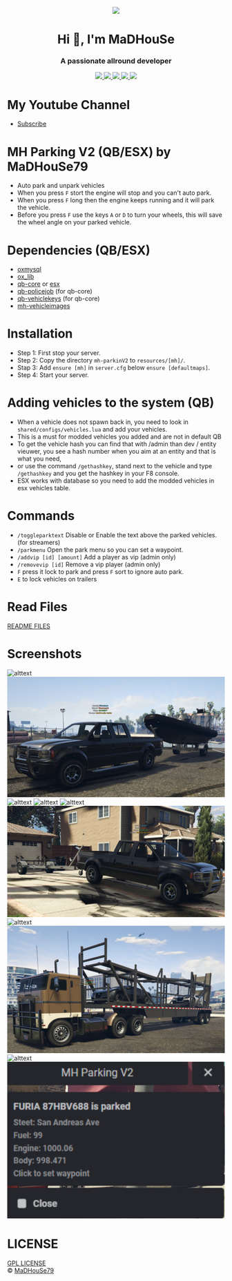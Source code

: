 <p align="center">
    <img width="140" src="https://icons.iconarchive.com/icons/iconarchive/red-orb-alphabet/128/Letter-M-icon.png" />  
    <h1 align="center">Hi 👋, I'm MaDHouSe</h1>
    <h3 align="center">A passionate allround developer </h3>    
</p>

<p align="center">
  <a href="https://github.com/MH-Scripts/mh-parkingV2/issues">
    <img src="https://img.shields.io/github/issues/MaDHouSe79/mh-parkingV2"/> 
  </a>
  <a href="https://github.com/MH-Scripts/mh-parkingV2/watchers">
    <img src="https://img.shields.io/github/watchers/MaDHouSe79/mh-parkingV2"/> 
  </a> 
  <a href="https://github.com/MH-Scripts/mh-parkingV2/network/members">
    <img src="https://img.shields.io/github/forks/MaDHouSe79/mh-parkingV2"/> 
  </a>  
  <a href="https://github.com/MH-Scripts/mh-parkingV2/stargazers">
    <img src="https://img.shields.io/github/stars/MaDHouSe79/mh-parkingV2?color=white"/> 
  </a>
  <a href="https://github.com/MH-Scripts/mh-parkingV2/blob/main/LICENSE">
    <img src="https://img.shields.io/github/license/MH-Scripts/mh-parkingV2?color=black"/> 
  </a>      
</p>

# My Youtube Channel
- [Subscribe](https://www.youtube.com/@MaDHouSe79) 

# MH Parking V2 (QB/ESX) by MaDHouSe79
- Auto park and unpark vehicles
- When you press `F` stort the engine will stop and you can't auto park.
- When you press `F` long then the engine keeps running and it will park the vehicle.
- Before you press `F` use the keys `A` or `D` to turn your wheels, this will save the wheel angle on your parked vehicle.

# Dependencies (QB/ESX)
- [oxmysql](https://github.com/overextended/oxmysql/releases/tag/v1.9.3)
- [ox_lib](https://github.com/overextended/ox_lib/releases)
- [qb-core](https://github.com/qbcore-framework/qb-core) or [esx](https://github.com/esx-framework)
- [qb-policejob](https://github.com/qbcore-framework/qb-policejob) (for qb-core)
- [qb-vehiclekeys](https://github.com/qbcore-framework/qb-vehiclekeys) (for qb-core)
- [mh-vehicleimages](https://github.com/MH-Scripts/mh-vehicleimages)

# Installation
- Step 1: First stop your server.
- Step 2: Copy the directory `mh-parkinV2` to `resources/[mh]/`.
- Stap 3: Add `ensure [mh]` in `server.cfg` below `ensure [defaultmaps]`.
- Step 4: Start your server.  

# Adding vehicles to the system (QB)
- When a vehicle does not spawn back in, you need to look in `shared/configs/vehicles.lua` and add your vehicles.
- This is a must for modded vehicles you added and are not in default QB
- To get the vehicle hash you can find that with /admin than dev / entity vieuwer, you see a hash number when you aim at an entity and that is what you need,
- or use the command `/gethashkey`, stand next to the vehicle and type `/gethashkey` and you get the hashkey in your F8 console. 
- ESX works with database so you need to add the modded vehicles in esx vehicles table.

# Commands
- `/toggleparktext` Disable or Enable the text above the parked vehicles. (for streamers)
- `/parkmenu` Open the park menu so you can set a waypoint.
- `/addvip [id] [amount]` Add a player as vip (admin only)
- `/removevip [id]` Remove a vip player (admin only)
- `F` press it lock to park and press `F` sort to ignore auto park. 
- `E` to lock vehicles on trailers


# Read Files
[README FILES](https://github.com/MH-Scripts/mh-parkingV2/tree/main/readme)

# Screenshots
![alttext](https://github.com/MH-Scripts/mh-parkingV2/blob/main/screenshots/parked.png)
![alttext](https://github.com/MH-Scripts/mh-parkingV2/blob/main/screenshots/trailer6.png)
![alttext](https://github.com/MH-Scripts/mh-parkingV2/blob/main/screenshots/trailer1.png)
![alttext](https://github.com/MH-Scripts/mh-parkingV2/blob/main/screenshots/trailer2.png)
![alttext](https://github.com/MH-Scripts/mh-parkingV2/blob/main/screenshots/trailer3.png)
![alttext](https://github.com/MH-Scripts/mh-parkingV2/blob/main/screenshots/trailer4.png)
![alttext](https://github.com/MH-Scripts/mh-parkingV2/blob/main/screenshots/trailer5.png)
![alttext](https://github.com/MH-Scripts/mh-parkingV2/blob/main/screenshots/trailer7.png)
![alttext](https://github.com/MH-Scripts/mh-parkingV2/blob/main/screenshots/trailer8.png)
![alttext](https://github.com/MH-Scripts/mh-parkingV2/blob/main/screenshots/parkmenu.png)

# LICENSE
[GPL LICENSE](./LICENSE)<br />
&copy; [MaDHouSe79](https://www.youtube.com/@MaDHouSe79)
